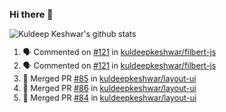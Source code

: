 ### Hi there 👋

<!--
**kuldeepkeshwar/kuldeepkeshwar** is a ✨ _special_ ✨ repository because its `README.md` (this file) appears on your GitHub profile.

Here are some ideas to get you started:

- 🔭 I’m currently working on ...
- 🌱 I’m currently learning ...
- 👯 I’m looking to collaborate on ...
- 🤔 I’m looking for help with ...
- 💬 Ask me about ...
- 📫 How to reach me: ...
- 😄 Pronouns: ...
- ⚡ Fun fact: ...
-->
![Kuldeep Keshwar's github stats](https://github-readme-stats.vercel.app/api?username=kuldeepkeshwar&show_icons=true)

<!--START_SECTION:activity-->
1. 🗣 Commented on [#121](https://github.com/kuldeepkeshwar/filbert-js/issues/121) in [kuldeepkeshwar/filbert-js](https://github.com/kuldeepkeshwar/filbert-js)
2. 🗣 Commented on [#121](https://github.com/kuldeepkeshwar/filbert-js/issues/121) in [kuldeepkeshwar/filbert-js](https://github.com/kuldeepkeshwar/filbert-js)
3. 🎉 Merged PR [#85](https://github.com/kuldeepkeshwar/layout-ui/pull/85) in [kuldeepkeshwar/layout-ui](https://github.com/kuldeepkeshwar/layout-ui)
4. 🎉 Merged PR [#86](https://github.com/kuldeepkeshwar/layout-ui/pull/86) in [kuldeepkeshwar/layout-ui](https://github.com/kuldeepkeshwar/layout-ui)
5. 🎉 Merged PR [#84](https://github.com/kuldeepkeshwar/layout-ui/pull/84) in [kuldeepkeshwar/layout-ui](https://github.com/kuldeepkeshwar/layout-ui)
<!--END_SECTION:activity-->
